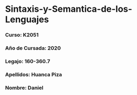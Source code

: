 # Sintaxis-y-Semantica-de-los-Lenguajes
### Curso: K2051
### Año de Cursada: 2020 
### Legajo: 160-360.7
### Apellidos: Huanca Piza
### Nombre:  Daniel
